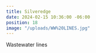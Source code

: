 ```yaml
---
title: Silveredge
date: 2024-02-15 10:36:00 -06:00
position: 18
image: "/uploads/WW%20LINES.jpg"
---
```


Wastewater lines